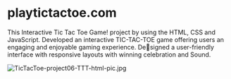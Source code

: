 # playtictactoe.com
This Interactive Tic Tac Toe Game! project by using the HTML, CSS and JavaScript.
Developed an interactive TIC-TAC-TOE game offering users an engaging and enjoyable gaming experience.
Designed a user-friendly interface with responsive layouts with winning celebration and Sound.

![TicTacToe-project06-TTT-html-pic.jpg](https://github.com/jayantashish/playtictactoe.com/assets/84563586/559b141e-3428-4235-80cc-d9abe76d7796)


